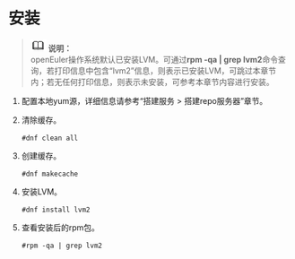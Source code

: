 # 安装<a name="ZH-CN_TOPIC_0230915933"></a>

>![](public_sys-resources/icon-note.gif) **说明：**   
>openEuler操作系统默认已安装LVM。可通过**rpm -qa | grep lvm2**命令查询，若打印信息中包含“lvm2”信息，则表示已安装LVM，可跳过本章节内；若无任何打印信息，则表示未安装，可参考本章节内容进行安装。  

1.  配置本地yum源，详细信息请参考“搭建服务 \> 搭建repo服务器”章节。
2.  清除缓存。

    ```
    #dnf clean all
    ```

3.  创建缓存。

    ```
    #dnf makecache
    ```

4.  安装LVM。

    ```
    #dnf install lvm2
    ```

5.  查看安装后的rpm包。

    ```
    #rpm -qa | grep lvm2
    ```


